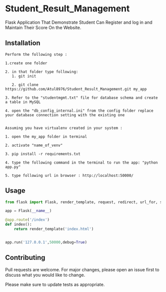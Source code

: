 # Student_Result_Management

Flask Application That Demonstrate Student Can Register and log in and Maintain Their Score On the Website.

## Installation


```
Perform the following step :

1.create one folder

2. in that folder type following:
   1. git init

   2. git clone https://github.com/Atul8976/Student_Result_Management.git my_app

3. Refer to the "studentmgmt.txt" file for database schema and create a table in MySQL 

4. open the "db_config_internal.ini" from the config folder replace your database connection setting with the existing one


Assuming you have virtualenv created in your system :

1. open the my_app folder in terminal

2. activate "name_of_venv"

3. pip install -r requirements.txt

4. type the following command in the terminal to run the app: "python app.py"

5. type following url in browser : http://localhost:50000/

```

## Usage

```python
from flask import Flask, render_template, request, redirect, url_for, session

app = Flask(__name__)

@app.route('/index')
def index():
    return render_template('index.html')


app.run('127.0.0.1',50000,debug=True)

```

## Contributing
Pull requests are welcome. For major changes, please open an issue first to discuss what you would like to change.

Please make sure to update tests as appropriate.
